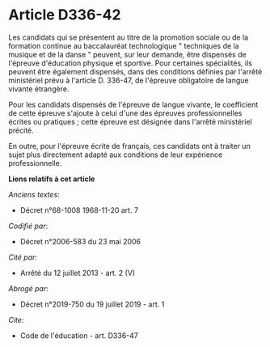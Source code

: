 # Article D336-42

Les candidats qui se présentent au titre de la promotion sociale ou de la formation continue au baccalauréat technologique "
techniques de la musique et de la danse " peuvent, sur leur demande, être dispensés de l'épreuve d'éducation physique et
sportive. Pour certaines spécialités, ils peuvent être également dispensés, dans des conditions définies par l'arrêté
ministériel prévu à l'article D. 336-47, de l'épreuve obligatoire de langue vivante étrangère. 

Pour les candidats dispensés de l'épreuve de langue vivante, le coefficient de cette épreuve s'ajoute à celui d'une des
épreuves professionnelles écrites ou pratiques ; cette épreuve est désignée dans l'arrêté ministériel précité. 

En outre, pour l'épreuve écrite de français, ces candidats ont à traiter un sujet plus directement adapté aux conditions de
leur expérience professionnelle.

**Liens relatifs à cet article**

_Anciens textes_:

  - Décret n°68-1008 1968-11-20 art. 7

_Codifié par_:

  - Décret n°2006-583 du 23 mai 2006

_Cité par_:

  - Arrêté du 12 juillet 2013 - art. 2 (V)

_Abrogé par_:

  - Décret n°2019-750 du 19 juillet 2019 - art. 1

_Cite_:

  - Code de l'éducation - art. D336-47
